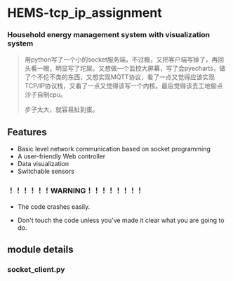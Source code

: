 # HEMS-tcp_ip_assignment

### Household energy management system with visualization system

> 用python写了一个小的socket服务端，不过瘾，又把客户端写掉了，再回头看一眼，明显写了坨屎。又想做一个监控大屏幕，写了会pyecharts，做了个不伦不类的东西，又想实现MQTT协议，看了一点又觉得应该实现TCP/IP协议栈，又看了一点又觉得该写一个内核。最后觉得该去工地偷点沙子自制cpu。
>
> 步子太大，就容易扯到蛋。

## Features

* Basic level network communication based on socket programming
* A user-friendly Web controller
* Data visualization
* Switchable sensors

### ！！！！！！WARNING！！！！！！！！

* The code crashes easily.

* Don't touch the code unless you've made it clear what you are going to do.

## module details

### socket_client.py
